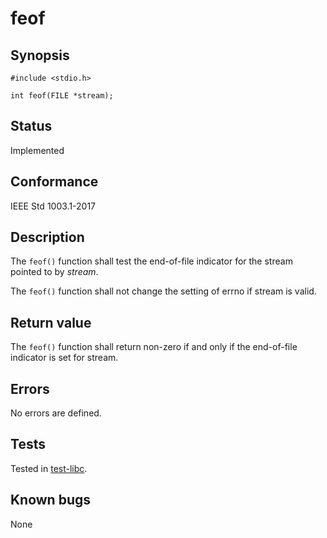 # feof

## Synopsis

`#include <stdio.h>`

`int feof(FILE *stream);`

## Status

Implemented

## Conformance

IEEE Std 1003.1-2017

## Description

The `feof()` function shall test the end-of-file indicator for the stream pointed to by _stream_.

The `feof()` function shall not change the setting of errno if stream is valid.

## Return value

The `feof()` function shall return non-zero if and only if the end-of-file indicator is set for stream.

## Errors

No errors are defined.

## Tests

Tested in [test-libc](https://github.com/phoenix-rtos/phoenix-rtos-tests/tree/master/libc).

## Known bugs

None
